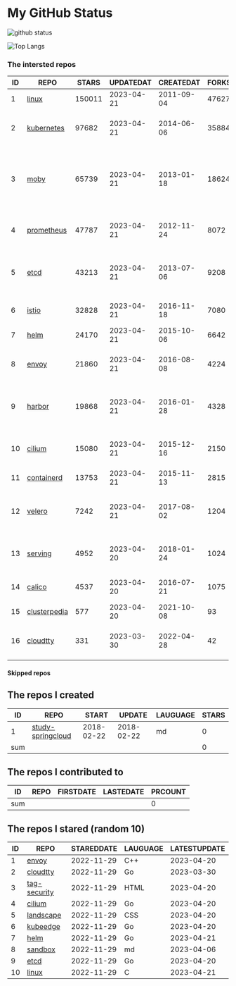 # My GitHub Status

<img src="https://github-readme-stats-1.yihong0618.vercel.app/api?username=daoqingniu&show_icons=true&&&hide_title=true&count_private=true" alt="github status" />

![Top Langs](https://github-readme-stats-1.yihong0618.vercel.app/api/top-langs/?username=daoqingniu&layout=compact)

<!--START_SECTION:github_repos-->
### The intersted repos
| ID |                              REPO                               | STARS  | UPDATEDAT  | CREATEDAT  | FORKSCOUNT |                                              DESCRIPTIONS                                              |
|----|-----------------------------------------------------------------|--------|------------|------------|------------|--------------------------------------------------------------------------------------------------------|
|  1 | [linux](https://github.com/torvalds/linux)                      | 150011 | 2023-04-21 | 2011-09-04 |      47627 | Linux kernel source tree                                                                               |
|  2 | [kubernetes](https://github.com/kubernetes/kubernetes)          |  97682 | 2023-04-21 | 2014-06-06 |      35884 | Production-Grade Container Scheduling and Management                                                   |
|  3 | [moby](https://github.com/moby/moby)                            |  65739 | 2023-04-21 | 2013-01-18 |      18624 | Moby Project - a collaborative project for the container ecosystem to assemble container-based systems |
|  4 | [prometheus](https://github.com/prometheus/prometheus)          |  47787 | 2023-04-21 | 2012-11-24 |       8072 | The Prometheus monitoring system and time series database.                                             |
|  5 | [etcd](https://github.com/etcd-io/etcd)                         |  43213 | 2023-04-21 | 2013-07-06 |       9208 | Distributed reliable key-value store for the most critical data of a distributed system                |
|  6 | [istio](https://github.com/istio/istio)                         |  32828 | 2023-04-21 | 2016-11-18 |       7080 | Connect, secure, control, and observe services.                                                        |
|  7 | [helm](https://github.com/helm/helm)                            |  24170 | 2023-04-21 | 2015-10-06 |       6642 | The Kubernetes Package Manager                                                                         |
|  8 | [envoy](https://github.com/envoyproxy/envoy)                    |  21860 | 2023-04-21 | 2016-08-08 |       4224 | Cloud-native high-performance edge/middle/service proxy                                                |
|  9 | [harbor](https://github.com/goharbor/harbor)                    |  19868 | 2023-04-21 | 2016-01-28 |       4328 | An open source trusted cloud native registry project that stores, signs, and scans content.            |
| 10 | [cilium](https://github.com/cilium/cilium)                      |  15080 | 2023-04-21 | 2015-12-16 |       2150 | eBPF-based Networking, Security, and Observability                                                     |
| 11 | [containerd](https://github.com/containerd/containerd)          |  13753 | 2023-04-21 | 2015-11-13 |       2815 | An open and reliable container runtime                                                                 |
| 12 | [velero](https://github.com/vmware-tanzu/velero)                |   7242 | 2023-04-21 | 2017-08-02 |       1204 | Backup and migrate Kubernetes applications and their persistent volumes                                |
| 13 | [serving](https://github.com/knative/serving)                   |   4952 | 2023-04-20 | 2018-01-24 |       1024 | Kubernetes-based, scale-to-zero, request-driven compute                                                |
| 14 | [calico](https://github.com/projectcalico/calico)               |   4537 | 2023-04-20 | 2016-07-21 |       1075 | Cloud native networking and network security                                                           |
| 15 | [clusterpedia](https://github.com/clusterpedia-io/clusterpedia) |    577 | 2023-04-20 | 2021-10-08 |         93 | The Encyclopedia of Kubernetes clusters                                                                |
| 16 | [cloudtty](https://github.com/cloudtty/cloudtty)                |    331 | 2023-03-30 | 2022-04-28 |         42 | A Friendly Kubernetes CloudShell (Web Terminal) !                                                      |



#### Skipped repos
<!--END_SECTION:github_repos-->

<!--START_SECTION:my_github-->
## The repos I created
| ID  |                                 REPO                                 |   START    |   UPDATE   | LAUGUAGE | STARS |
|-----|----------------------------------------------------------------------|------------|------------|----------|-------|
|   1 | [study-springcloud](https://github.com/daoqingniu/study-springcloud) | 2018-02-22 | 2018-02-22 | md       |     0 |
| sum |                                                                      |            |            |          |     0 |

## The repos I contributed to
| ID  | REPO | FIRSTDATE | LASTEDATE | PRCOUNT |
|-----|------|-----------|-----------|---------|
| sum |      |           |           |       0 |

## The repos I stared (random 10)
| ID |                         REPO                         | STAREDDATE | LAUGUAGE | LATESTUPDATE |
|----|------------------------------------------------------|------------|----------|--------------|
|  1 | [envoy](https://github.com/envoyproxy/envoy)         | 2022-11-29 | C++      | 2023-04-20   |
|  2 | [cloudtty](https://github.com/cloudtty/cloudtty)     | 2022-11-29 | Go       | 2023-03-30   |
|  3 | [tag-security](https://github.com/cncf/tag-security) | 2022-11-29 | HTML     | 2023-04-20   |
|  4 | [cilium](https://github.com/cilium/cilium)           | 2022-11-29 | Go       | 2023-04-20   |
|  5 | [landscape](https://github.com/cncf/landscape)       | 2022-11-29 | CSS      | 2023-04-20   |
|  6 | [kubeedge](https://github.com/kubeedge/kubeedge)     | 2022-11-29 | Go       | 2023-04-20   |
|  7 | [helm](https://github.com/helm/helm)                 | 2022-11-29 | Go       | 2023-04-21   |
|  8 | [sandbox](https://github.com/cncf/sandbox)           | 2022-11-29 | md       | 2023-04-06   |
|  9 | [etcd](https://github.com/etcd-io/etcd)              | 2022-11-29 | Go       | 2023-04-20   |
| 10 | [linux](https://github.com/torvalds/linux)           | 2022-11-29 | C        | 2023-04-21   |

<!--END_SECTION:my_github-->
